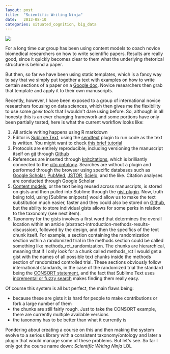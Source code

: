 ```yaml
---
layout: post
title:  "Scientific Writing Ninja"
date:   2013-08-10
categories: situated_cognition, big_data
---
```


![](http://upload.wikimedia.org/wikipedia/commons/7/72/Hokusai-sketches---hokusai-manga-vol6-crop.jpg)

For a long time our group has been using content models to coach novice biomedical researchers on how to write scientific papers. Results are really good, since it quickly becomes clear to them what the underlying rhetorical structure is behind a paper.

But then, so far we have been using static templates, which is a fancy way to say that we simply put together a text with examples on how to write certain sections of a paper on a [Google doc](https://drive.google.com/). Novice researchers then grab that template and apply it to their own manuscripts. 

Recently, however, I have been exposed to a group of international novice researchers focusing on data sciences, which then gives me the flexibility to use some *geek tools* that I wouldn't dare using before. So, although in all honesty this is an ever changing framework and some portions have only been partially tested, here is what the current workflow looks like:

1. All article writing happens using R markdown
2. Editor is [Sublime Text](http://www.sublimetext.com/), using the [sendtext](https://github.com/wch/SendText) plugin to run code as the text is written. You might want to check [this brief tutorial](http://www.youtube.com/watch?v=zoCFjpXa_UY) 
3. Protocols are entirely reproducible, including versioning the manuscript itself on [git](http://git-scm.com/) through [Github](https://github.com/)
4. References are inserted through [knitcitations](http://carlboettiger.info/2012/05/30/knitcitations.html), which is brilliantly connected to the [cito ontology](). Searches are without a plugin and performed through the browser using specific databases such as [Google Scholar](http://scholar.google.com/), [PubMed](http://www.ncbi.nlm.nih.gov/pubmed), [JSTOR](http://www.jstor.org/), [Scielo](http://www.scielo.org), and the like. Citation analyses are conducted through Google Scholar
4. [Content models](http://www.amazon.com/Content-Everywhere-Structure-Future-Ready-ebook/dp/B00AEYPLPQ/ref=sr_1_1_bnp_1_kin?ie=UTF8&qid=1376085529&sr=8-1&keywords=content+everywhere), or the text being reused across manuscripts, is stored on gists and then pulled into Sublime through the [gist plugin](https://github.com/kemayo/sublime-text-2-git/wiki). Now, truth being told, using [Sublime snippets] would allow us to make the text substitution much easier, faster and they could also be stored on [Github](https://github.com/), but the ability to store individual gists allows for some perks in relation to the taxonomy (see next item).
5. Taxonomy for the gists involves a first word that determines the overall location within an article (abstract-introduction-methods-results-discussion), followed by the design, and then the specifics of the text chunk itself. For example, a section containing the randomization section within a randomized trial in the methods section could be called something like methods_rct_randomization. The chunks are hierarchical, meaning that if I only look for a chunk called methods_rct I would get a gist with the names of all possible text chunks inside the methods section of randomized controlled trial. These sections obviously follow international standards, in the case of the randomized trial the standard being the [CONSORT statement](http://www.consort-statement.org/), and the fact that Sublime Text uses [incremental or fuzzy search](https://tutsplus.com/lesson/multiple-cursors-and-incremental-search/) makes finding them really easy.

Of course this system is all but perfect, the main flaws being:

* because these are gists it is hard for people to make contributions or fork a large number of them
* the chunks are still fairly rough. Just to take the CONSORT example, there are currently multiple available versions
* the taxonomy has to be better than what it currently is

Pondering about creating a course on this and then making the system evolve to a serious library with a consistent taxonomy/ontology and later a plugin that would manage some of these problems. But let's see. So far I only got the course name down: *Scientific Writing Ninja* LOL